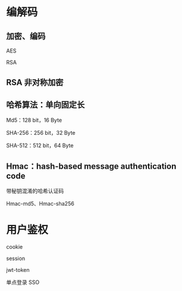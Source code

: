 # 编解码

## 加密、编码

AES

RSA

## RSA 非对称加密

## 哈希算法：单向固定长

Md5：128 bit，16 Byte

SHA-256：256 bit，32 Byte

SHA-512：512 bit，64 Byte


## Hmac：hash-based message authentication code

带秘钥混淆的哈希认证码

Hmac-md5、Hmac-sha256


# 用户鉴权

cookie

session

jwt-token

单点登录 SSO
